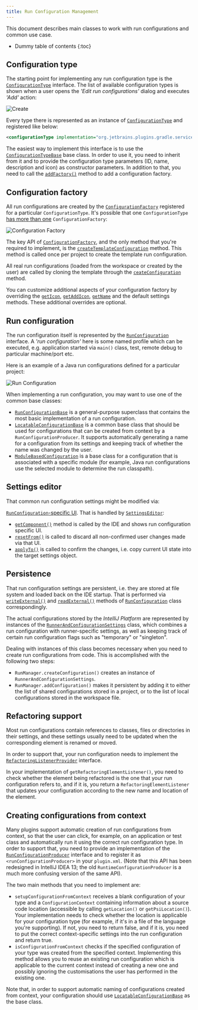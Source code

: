 ```yaml
---
title: Run Configuration Management
---
```


This document describes main classes to work with run configurations and common use case.

* Dummy table of contents
{:toc}

## Configuration type

The starting point for implementing any run configuration type is the [`ConfigurationType`](upsource:///platform/lang-api/src/com/intellij/execution/configurations/ConfigurationType.java) interface. The list of available configuration types is shown when a user opens the _'Edit run configurations'_ dialog and executes _'Add'_ action:

![Create](/basics/img/create-1.png)

Every type there is represented as an instance of [`ConfigurationType`](upsource:///platform/lang-api/src/com/intellij/execution/configurations/ConfigurationType.java) and registered like below:

```xml
<configurationType implementation="org.jetbrains.plugins.gradle.service.execution.GradleExternalTaskConfigurationType" />
```

The easiest way to implement this interface is to use the [`ConfigurationTypeBase`](upsource:///platform/lang-api/src/com/intellij/execution/configurations/ConfigurationTypeBase.java) base class. In order to use it, you need to inherit from it and to provide the configuration type parameters (ID, name, description and icon) as constructor parameters. In addition to that, you need to call the [`addFactory()`](https://github.com/JetBrains/intellij-community/blob/master/platform/lang-api/src/com/intellij/execution/configurations/ConfigurationTypeBase.java#L46) method to add a configuration factory.

## Configuration factory

All run configurations are created by the [`ConfigurationFactory`](upsource:///platform/lang-api/src/com/intellij/execution/configurations/ConfigurationFactory.java) registered for a particular `ConfigurationType`. It's possible that one `ConfigurationType` [has more than one](https://github.com/JetBrains/intellij-community/blob/master/platform/lang-api/src/com/intellij/execution/configurations/ConfigurationType.java#L34) `ConfigurationFactory`:

![Configuration Factory](/basics/img/create-3.png)

The key API of [`ConfigurationFactory`](upsource:///platform/lang-api/src/com/intellij/execution/configurations/ConfigurationFactory.java), and the only method that you're required to implement, is the [`createTemplateConfiguration`](https://github.com/JetBrains/intellij-community/blob/master/platform/lang-api/src/com/intellij/execution/configurations/ConfigurationFactory.java#L45) method. This method is called once per project to create the template run configuration.

All real run configurations (loaded from the workspace or created by the user) are called by cloning the template through the [`ceateConfiguration`](https://github.com/JetBrains/intellij-community/blob/master/platform/lang-api/src/com/intellij/execution/configurations/ConfigurationFactory.java#L39) method.

You can customize additional aspects of your configuration factory by overriding the [`getIcon`](https://github.com/JetBrains/intellij-community/blob/master/platform/lang-api/src/com/intellij/execution/configurations/ConfigurationFactory.java#L59), [`getAddIcon`](https://github.com/JetBrains/intellij-community/blob/master/platform/lang-api/src/com/intellij/execution/configurations/ConfigurationFactory.java#L55), [`getName`](https://github.com/JetBrains/intellij-community/blob/master/platform/lang-api/src/com/intellij/execution/configurations/ConfigurationFactory.java#L51) and the default settings methods. These additional overrides are optional.

## Run configuration

The run configuration itself is represented by the [`RunConfiguration`](upsource:///platform/lang-api/src/com/intellij/execution/configurations/RunConfiguration.java) interface. A _'run configuration'_ here is some named profile which can be executed, e.g. application started via `main()` class, test, remote debug to particular machine/port etc.

Here is an example of a Java run configurations defined for a particular project:

![Run Configuration](/basics/img/create-2.png)

When implementing a run configuration, you may want to use one of the common base classes:

* [`RunConfigurationBase`](upsource:///platform/lang-api/src/com/intellij/execution/configurations/RunConfigurationBase.java) is a general-purpose superclass that contains the most basic implementation of a run configuration.
* [`LocatableConfigurationBase`](upsource:///platform/lang-api/src/com/intellij/execution/configurations/LocatableConfigurationBase.java) is a common base class that should be used for configurations that can be created from context by a `RunConfigurationProducer`. It supports automatically generating a name for a configuration from its settings and keeping track of whether the name was changed by the user.
* [`ModuleBasedConfiguration`](upsource:///platform/lang-api/src/com/intellij/execution/configurations/ModuleBasedConfiguration.java) is a base class for a configuration that is associated with a specific module (for example, Java run configurations use the selected module to determine the run classpath).

## Settings editor

That common run configuration settings might be modified via:

[`RunConfiguration`-specific UI](https://github.com/JetBrains/intellij-community/blob/master/platform/lang-api/src/com/intellij/execution/configurations/RunConfiguration.java#L48). That is handled by [`SettingsEditor`](https://github.com/JetBrains/intellij-community/blob/master/platform/platform-api/src/com/intellij/openapi/options/SettingsEditor.java#L97):

* [`getComponent()`](https://github.com/JetBrains/intellij-community/blob/master/platform/platform-api/src/com/intellij/openapi/options/SettingsEditor.java#L97) method is called by the IDE and shows run configuration specific UI.
* [`resetFrom()`](https://github.com/JetBrains/intellij-community/blob/master/platform/platform-api/src/com/intellij/openapi/options/SettingsEditor.java#L83) is called to discard all non-confirmed user changes made via that UI.
* [`applyTo()`](https://github.com/JetBrains/intellij-community/blob/master/platform/platform-api/src/com/intellij/openapi/options/SettingsEditor.java#L93) is called to confirm the changes, i.e. copy current UI state into the target settings object.

## Persistence

That run configuration settings are persistent, i.e. they are stored at file system and loaded back on the IDE startup. That is performed via [`writeExternal()`](https://github.com/JetBrains/intellij-community/blob/master/platform/util/src/com/intellij/openapi/util/JDOMExternalizable.java#L27) and [`readExternal()`](https://github.com/JetBrains/intellij-community/blob/master/platform/util/src/com/intellij/openapi/util/JDOMExternalizable.java#L26) methods of [`RunConfiguration`](upsource:///platform/lang-api/src/com/intellij/execution/configurations/RunConfiguration.java) class correspondingly.

The actual configurations stored by the *IntelliJ Platform* are represented by instances of the [`RunnerAndConfigurationSettings`](upsource:///platform/lang-api/src/com/intellij/execution/RunnerAndConfigurationSettings.java) class, which combines a run configuration with runner-specific settings, as well as keeping track of certain run configuration flags such as "temporary" or "singleton".

Dealing with instances of this class becomes necessary when you need to create run configurations from code. This is accomplished with the following two steps:

* `RunManager.createConfiguration()` creates an instance of `RunnerAndConfigurationSettings`.
* `RunManager.addConfiguration()` makes it persistent by adding it to either the list of shared configurations stored in a project, or to the list of local configurations stored in the workspace file.

## Refactoring support

Most run configurations contain references to classes, files or directories in their settings, and these settings usually need to be updated when the corresponding element is renamed or moved.

In order to support that, your run configuration needs to implement the [`RefactoringListenerProvider`](upsource:///platform/lang-api/src/com/intellij/execution/configurations/RefactoringListenerProvider.java) interface.

In your implementation of `getRefactoringElementListener()`, you need to check whether the element being refactored is the one that your run configuration refers to, and if it is, you return a `RefactoringElementListener` that updates your configuration according to the new name and location of the element.

## Creating configurations from context

Many plugins support automatic creation of run configurations from context, so that the user can click, for example, on an application or test class and automatically run it using the correct run configuration type. In order to support that, you need to provide an implementation of the [`RunConfigurationProducer`](upsource:///platform/lang-api/src/com/intellij/execution/actions/RunConfigurationProducer.java)
interface and to register it as `<runConfigurationProducer>` in your `plugin.xml`. (Note that this API has been redesigned in IntelliJ IDEA 13; the old `RuntimeConfigurationProducer` is a much more confusing version of the same API).

The two main methods that you need to implement are:

* `setupConfigurationFromContext` receives a blank configuration of your type and a `ConfigurationContext` containing information about a source code location (accessible by calling `getLocation()` or `getPsiLocation()`). Your implementation needs to check whether the location is applicable for your configuration type (for example, if it's in a file of the language you're supporting). If not, you need to return false, and if it is, you need to put the correct context-specific settings into the run configuration and return true.
* `isConfigurationFromContext` checks if the specified configuration of your type was created from the specified context. Implementing this method allows you to reuse an existing run configuration which is applicable to the current context instead of creating a new one and possibly ignoring the customisations the user has performed in the existing one.

Note that, in order to support automatic naming of configurations created from context, your configuration should use
[`LocatableConfigurationBase`](upsource:///platform/lang-api/src/com/intellij/execution/configurations/LocatableConfigurationBase.java) as the base class.
